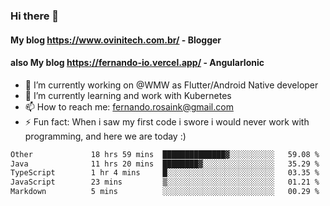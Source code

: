 ### Hi there 👋

#### My blog https://www.ovinitech.com.br/ - Blogger
#### also My blog https://fernando-io.vercel.app/ - AngularIonic

- 🔭 I’m currently working on @WMW as Flutter/Android Native developer
- 🌱 I’m currently learning and work with Kubernetes
- 📫 How to reach me: fernando.rosaink@gmail.com 
- ⚡ Fun fact: When i saw my first code i swore i would never work with programming, and here we are today :)

<!--START_SECTION:waka-->

```txt
Other             18 hrs 59 mins  ██████████████▓░░░░░░░░░░   59.08 %
Java              11 hrs 20 mins  ████████▓░░░░░░░░░░░░░░░░   35.29 %
TypeScript        1 hr 4 mins     █░░░░░░░░░░░░░░░░░░░░░░░░   03.35 %
JavaScript        23 mins         ▒░░░░░░░░░░░░░░░░░░░░░░░░   01.21 %
Markdown          5 mins          ░░░░░░░░░░░░░░░░░░░░░░░░░   00.29 %
```

<!--END_SECTION:waka-->
